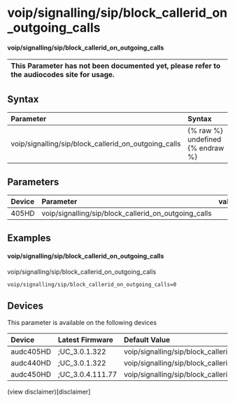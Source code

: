 ﻿---
description: voip/signalling/sip/block_callerid_on_outgoing_calls
search: false
---

# voip/signalling/sip/block_callerid_on_outgoing_calls

#### voip/signalling/sip/block_callerid_on_outgoing_calls


| This Parameter has not been documented yet, please refer to the audiocodes site for usage.  |
| :--- |

## Syntax
| Parameter | Syntax |
| :--- | :--- |
|voip/signalling/sip/block_callerid_on_outgoing_calls | {% raw %} undefined {% endraw %} |

## Parameters
|Device|Parameter|value|Description|
|:---|:---|:---|:---|
| 405HD | voip/signalling/sip/block_callerid_on_outgoing_calls |  |  |

## Examples
#### voip/signalling/sip/block_callerid_on_outgoing_calls

voip/signalling/sip/block_callerid_on_outgoing_calls

```
voip/signalling/sip/block_callerid_on_outgoing_calls=0
```

## Devices
This parameter is available on the following devices

| Device | Latest Firmware | Default Value |
|:---|:---|:---|
| audc405HD | ;UC_3.0.1.322 | voip/signalling/sip/block_callerid_on_outgoing_calls=0 
| audc440HD | ;UC_3.0.1.322 | voip/signalling/sip/block_callerid_on_outgoing_calls=0 
| audc450HD | ;UC_3.0.4.111.77 | voip/signalling/sip/block_callerid_on_outgoing_calls=0 

(view disclaimer)[disclaimer]

